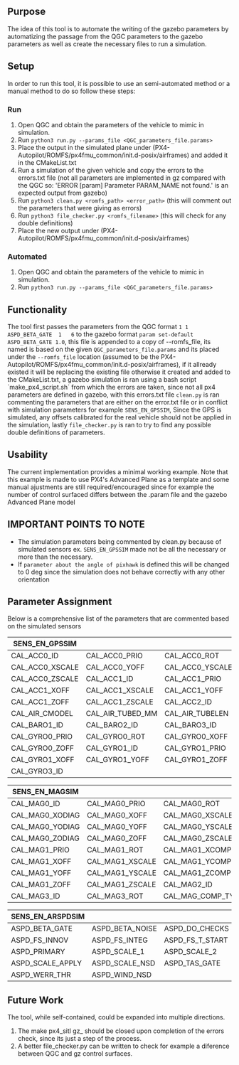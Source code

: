 ## Purpose

The idea of this tool is to automate the writing of the gazebo parameters by automatizing the passage from the QGC parameters to the gazebo parameters as well as create the necessary files to run a simulation.

## Setup

In order to run this tool, it is possible to use an semi-automated method or a manual method to do so follow these steps:

### Run

1. Open QGC and obtain the parameters of the vehicle to mimic in simulation.
2. Run `python3 run.py --params_file <QGC_parameters_file.params>`
3. Place the output in the simulated plane under (PX4-Autopilot/ROMFS/px4fmu_common/init.d-posix/airframes) and added it in the CMakeList.txt
4. Run a simulation of the given vehicle and copy the errors to the errors.txt file (not all parameters are implemented in gz compared with the QGC so: 'ERROR [param] Parameter PARAM_NAME not found.' is an expected output from gazebo)
5. Run `python3 clean.py <romfs_path> <error_path>` (this will comment out the parameters that were giving as errors)
6. Run `python3 file_checker.py <romfs_filename>` (this will check for any double definitions)
6. Place the new output under (PX4-Autopilot/ROMFS/px4fmu_common/init.d-posix/airframes)

### Automated

1. Open QGC and obtain the parameters of the vehicle to mimic in simulation.
2. Run `python3 run.py --params_file <QGC_parameters_file.params>`

## Functionality

The tool first passes the parameters from the QGC format `1	1	ASPD_BETA_GATE	1	6` to the gazebo format `param set-default ASPD_BETA_GATE 1.0`, this file is appended to a copy of --romfs_file, its named is based on the given `QGC_parameters_file.params` and its placed under the `--romfs_file` location (assumed to be the PX4-Autopilot/ROMFS/px4fmu_common/init.d-posix/airframes), if it allready existed it will be replacing the existing file otherwise it created and added to the CMakeList.txt, a gazebo simulation is ran using a bash script ´make_px4_script.sh´ from which the errors are taken, since not all px4 parameters are defined in gazebo, with this errors.txt file `clean.py` is ran commenting the parameters that are either on the error.txt file or in conflict with simulation parameters for example `SENS_EN_GPSSIM`, Since the GPS is simulated, any offsets calibrated for the real vehicle should not be applied in the simulation, lastly `file_checker.py` is ran to try to find any possible double definitions of parameters.

## Usability

The current implementation provides a minimal working example. Note that this example is made to use PX4's Advanced Plane as a template and some manual ajustments are still required/encouraged since for example the number of control surfaced differs between the .param file and the gazebo Advanced Plane model

## IMPORTANT POINTS TO NOTE

- The simulation parameters being commented by clean.py because of simulated sensors ex. `SENS_EN_GPSSIM` made not be all the necessary or more than the necessary.
- If `parameter about the angle of pixhawk` is defined this will be changed to 0 deg since the simulation does not behave correctly with any other orientation

## Parameter Assignment

Below is a comprehensive list of the parameters that are commented based on the simulated sensors

|SENS_EN_GPSSIM ||||
|-|-|-|-|
|CAL_ACC0_ID|CAL_ACC0_PRIO|CAL_ACC0_ROT |CAL_ACC0_XOFF|
|CAL_ACC0_XSCALE|CAL_ACC0_YOFF| CAL_ACC0_YSCALE| CAL_ACC0_ZOFF|
|CAL_ACC0_ZSCALE|CAL_ACC1_ID|CAL_ACC1_PRIO |CAL_ACC1_ROT|
|CAL_ACC1_XOFF|CAL_ACC1_XSCALE|CAL_ACC1_YOFF |CAL_ACC1_YSCALE|
|CAL_ACC1_ZOFF|CAL_ACC1_ZSCALE|CAL_ACC2_ID |CAL_ACC3_ID|
|CAL_AIR_CMODEL|CAL_AIR_TUBED_MM|CAL_AIR_TUBELEN |CAL_BARO0_ID|
|CAL_BARO1_ID|CAL_BARO2_ID|CAL_BARO3_ID |CAL_GYRO0_ID|
|CAL_GYRO0_PRIO|CAL_GYRO0_ROT|CAL_GYRO0_XOFF |CAL_GYRO0_YOFF|
|CAL_GYRO0_ZOFF|CAL_GYRO1_ID|CAL_GYRO1_PRIO |CAL_GYRO1_ROT|
|CAL_GYRO1_XOFF|CAL_GYRO1_YOFF|CAL_GYRO1_ZOFF |CAL_GYRO2_ID|
|CAL_GYRO3_ID|

|SENS_EN_MAGSIM ||||
|-|-|-|-|
|CAL_MAG0_ID|CAL_MAG0_PRIO|CAL_MAG0_ROT |CAL_MAG0_XCOMP|
|CAL_MAG0_XODIAG|CAL_MAG0_XOFF| CAL_MAG0_XSCALE| CAL_MAG0_YCOMP|
|CAL_MAG0_YODIAG|CAL_MAG0_YOFF|CAL_MAG0_YSCALE |CAL_MAG0_ZCOMP|
|CAL_MAG0_ZODIAG|CAL_MAG0_ZOFF|CAL_MAG0_ZSCALE |CAL_MAG1_ID|
|CAL_MAG1_PRIO|CAL_MAG1_ROT|CAL_MAG1_XCOMP |CAL_MAG1_XODIAG|
|CAL_MAG1_XOFF|CAL_MAG1_XSCALE|CAL_MAG1_YCOMP |CAL_MAG1_YODIAG|
|CAL_MAG1_YOFF|CAL_MAG1_YSCALE|CAL_MAG1_ZCOMP |CAL_MAG1_ZODIAG|
|CAL_MAG1_ZOFF|CAL_MAG1_ZSCALE|CAL_MAG2_ID |CAL_MAG2_ROT|
|CAL_MAG3_ID|CAL_MAG3_ROT|CAL_MAG_COMP_TYP |CAL_MAG_SIDES|

|SENS_EN_ARSPDSIM ||||
|-|-|-|-|
|ASPD_BETA_GATE|ASPD_BETA_NOISE|ASPD_DO_CHECKS |ASPD_FALLBACK_GW|
|ASPD_FS_INNOV|ASPD_FS_INTEG| ASPD_FS_T_START| ASPD_FS_T_STOP|
|ASPD_PRIMARY|ASPD_SCALE_1|ASPD_SCALE_2 |ASPD_SCALE_3|
|ASPD_SCALE_APPLY|ASPD_SCALE_NSD|ASPD_TAS_GATE |ASPD_TAS_NOISE|
|ASPD_WERR_THR|ASPD_WIND_NSD|

## Future Work

The tool, while self-contained, could be expanded into multiple directions.

1. The make px4_sitl gz_<vehicle> should be closed upon completion of the errors check, since its just a step of the process.
2. A better file_checker.py can be written to check for example a diference between QGC and gz control surfaces.
